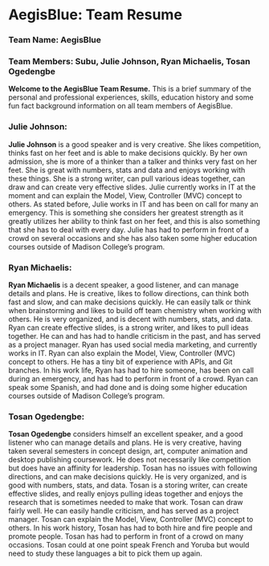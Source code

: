 # AegisBlue: Team Resume
### Team Name: AegisBlue

### Team Members: Subu, Julie Johnson, Ryan Michaelis, Tosan Ogedengbe

**Welcome to the AegisBlue Team Resume.** This is a brief summary of the personal and professional experiences, skills, education history and some fun fact background information on all team members of AegisBlue. 

### Julie Johnson:
**Julie Johnson** is a good speaker and is very creative. She likes competition, thinks fast on her feet and is able to make decisions quickly. 
By her own admission, she is more of a thinker than a talker and thinks very fast on her feet. She is great with numbers, stats and data and enjoys working with these things. 
She is a strong writer, can pull various ideas together, can draw and can create very effective slides. Julie currently works in IT at the moment and can explain the Model, 
View, Controller (MVC) concept to others. As stated before, Julie works in IT and has been on call for many an emergency. This is something she considers her greatest strength
as it greatly utilizes her ability to think fast on her feet, and this is also something that she has to deal with every day. Julie has had to perform in front of a crowd on
several occasions and she has also taken some higher education courses outside of Madison College’s program.

### Ryan Michaelis:
**Ryan Michaelis** is a decent speaker, a good listener, and can manage details and plans. He is creative, likes to follow directions, can think both fast and slow, and can make
decisions quickly. He can easily talk or think when brainstorming and likes to build off team chemistry when working with others. He is very organized, and is decent with
numbers, stats, and data. Ryan can create effective slides, is a strong writer, and likes to pull ideas together. He can and has had to handle criticism in the past, and has
served as a project manager. Ryan has used social media marketing, and currently works in IT. Ryan can also explain the Model, View, Controller (MVC) concept to others. He has
a tiny bit of experience with APIs, and Git branches. In his work life, Ryan has had to hire someone, has been on call during an emergency, and has had to perform in front of 
a crowd. Ryan can speak some Spanish, and had done and is doing some higher education courses outside of Madison College’s program.

### Tosan Ogedengbe:
**Tosan Ogedengbe** considers himself an excellent speaker, and a good listener who can manage details and plans. He is very creative, having taken several semesters in concept
design, art, computer animation and desktop publishing coursework. He does not necessarily like competition but does have an affinity for leadership. Tosan has no issues with
following directions, and can make decisions quickly. He is very organized, and is good with numbers, stats, and data. Tosan is a storing writer, can create effective slides, 
and really enjoys pulling ideas together and enjoys the research that is sometimes needed to make that work. Tosan can draw fairly well. He can easily handle criticism, and has
served as a project manager. Tosan can explain the Model, View, Controller (MVC) concept to others. In his work history, Tosan has had to both hire and fire people and promote
people. Tosan has had to perform in front of a crowd on many occasions. Tosan could at one point speak French and Yoruba but would need to study these languages a bit to pick
them up again.
